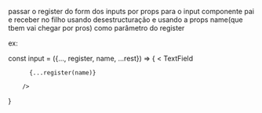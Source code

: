 passar o register do form dos inputs por props para o input componente pai 
e receber no filho usando desestructuração e usando a props name(que tbem vai chegar por pros)
como parâmetro do register

ex:


const input = ({..., register, name,  ...rest}) => {
< TextField
        
          {...register(name)} 
          
        />
}

